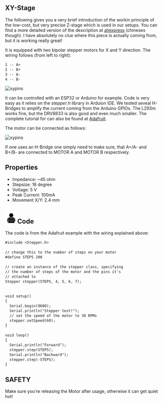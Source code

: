 ## XY-Stage

The following gives you a very brief introduction of the workin principle of the low-cost, but very precise Z-stage which is used in our setups. You can find a more detailed version of the description at [aliexpress](https://aliexpress.com/item/Micro-stepping-motor-cross-platform-small-mobile-digital-microscope-XY-axis-table-experiment-two-slide/32790147861.html) (chineses though).
I have absolutely no clue where this piece is actually coming from, but it is working really great!

It is equipped with two bipolar stepper motors for X and Y direction. The wiring follows (from left to right):

	1 -- A+
	2 -- B+
	3 -- A-
	4 -- B-

![xypins](./IMAGES/XYpins.png)

It can be controlled with an ESP32 or Arduino for example. Code is very easy as it relies on the $stepper.h$ library in Arduion IDE. We tested seveal H-Bridges to amplify the current coming from the Arduino GPIOs. The L293m works fine, but the DRV8833 is also good and even much smaller. The complete tutorial for can also be found at [Adafruit](https://learn.adafruit.com/adafruit-drv8833-dc-stepper-motor-driver-breakout-board/stepper-motor-usage).

The motor can be connected as follows:

![xypins](./IMAGES/XY_Stage_v0_Schaltplan.png)

If one uses an H-Bridge one simply need to make sure, that A+/A- and B+/B- are connected to MOTOR A and MOTOR B respectively.

## Properties
- Impedance: ~45 ohm
- Stepsize: 18 degree
- Voltage: 5 V
- Peak Current: 100mA
- Movement X/Y: 2.4 mm


## <img src="./IMAGES/W.png" width=40>Code
The code is from the Adafruit example with the wiring explained above:

	#include <Stepper.h>

	// change this to the number of steps on your motor
	#define STEPS 200

	// create an instance of the stepper class, specifying
	// the number of steps of the motor and the pins it's
	// attached to
	Stepper stepper(STEPS, 4, 5, 6, 7);


	void setup()
	{
	  Serial.begin(9600);
	  Serial.println("Stepper test!");
	  // set the speed of the motor to 30 RPMs
	  stepper.setSpeed(60);
	}

	void loop()
	{
	  Serial.println("Forward");
	  stepper.step(STEPS);
	  Serial.println("Backward");
	  stepper.step(-STEPS);
	}


## SAFETY
Make sure you're releasing the Motor after usage, otherwise it can get quiet hot!
